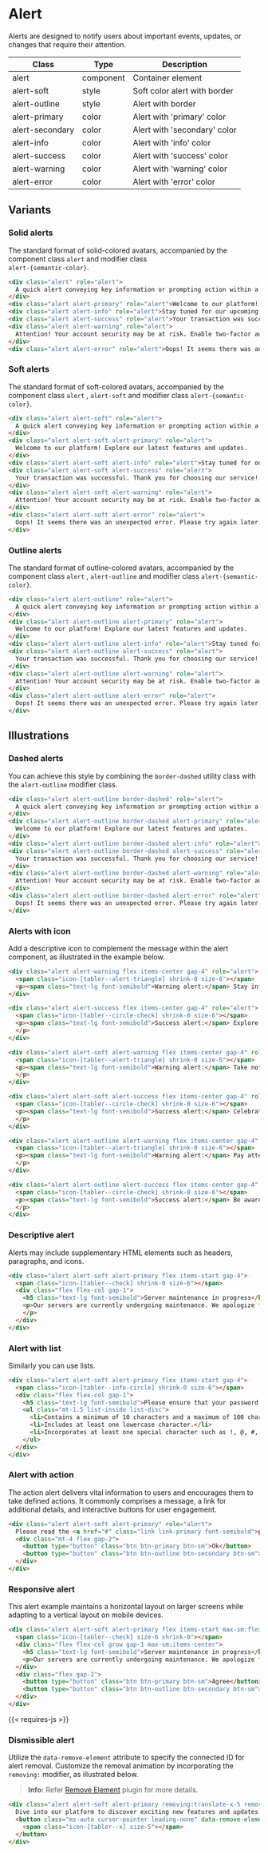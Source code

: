 # Alert

Alerts are designed to notify users about important events, updates, or changes that require their attention.

<!-- Class table -->

| Class | Type | Description |
| --- | --- | --- |
| alert | component | Container element |
| alert-soft | style | Soft color alert with border |
| alert-outline | style | Alert with border |
| alert-primary | color | Alert with 'primary' color |
| alert-secondary | color | Alert with 'secondary' color |
| alert-info | color | Alert with 'info' color |
| alert-success | color | Alert with 'success' color |
| alert-warning | color | Alert with 'warning' color |
| alert-error | color | Alert with 'error' color |


<!-------------------- Variants -------------------->

## Variants

<!-- Solid alerts -->

### Solid alerts

The standard format of solid-colored avatars, accompanied by the component class `alert` and modifier class <br />
`alert-{semantic-color}`.

```html
<div class="alert" role="alert">
  A quick alert conveying key information or prompting action within a system.
</div>
<div class="alert alert-primary" role="alert">Welcome to our platform! Explore our latest features and updates.</div>
<div class="alert alert-info" role="alert">Stay tuned for our upcoming events and announcements.</div>
<div class="alert alert-success" role="alert">Your transaction was successful. Thank you for choosing our service!</div>
<div class="alert alert-warning" role="alert">
  Attention! Your account security may be at risk. Enable two-factor authentication now.
</div>
<div class="alert alert-error" role="alert">Oops! It seems there was an unexpected error. Please try again later.</div>
```

<!-- Soft alerts -->

### Soft alerts

The standard format of soft-colored avatars, accompanied by the component class `alert` , `alert-soft` and modifier class `alert-{semantic-color}`.

```html
<div class="alert alert-soft" role="alert">
  A quick alert conveying key information or prompting action within a system.
</div>
<div class="alert alert-soft alert-primary" role="alert">
  Welcome to our platform! Explore our latest features and updates.
</div>
<div class="alert alert-soft alert-info" role="alert">Stay tuned for our upcoming events and announcements.</div>
<div class="alert alert-soft alert-success" role="alert">
  Your transaction was successful. Thank you for choosing our service!
</div>
<div class="alert alert-soft alert-warning" role="alert">
  Attention! Your account security may be at risk. Enable two-factor authentication now.
</div>
<div class="alert alert-soft alert-error" role="alert">
  Oops! It seems there was an unexpected error. Please try again later.
</div>
```

<!-- Outline alerts -->

### Outline alerts

The standard format of outline-colored avatars, accompanied by the component class `alert` , `alert-outline` and modifier class `alert-{semantic-color}`.

```html
<div class="alert alert-outline" role="alert">
  A quick alert conveying key information or prompting action within a system.
</div>
<div class="alert alert-outline alert-primary" role="alert">
  Welcome to our platform! Explore our latest features and updates.
</div>
<div class="alert alert-outline alert-info" role="alert">Stay tuned for our upcoming events and announcements.</div>
<div class="alert alert-outline alert-success" role="alert">
  Your transaction was successful. Thank you for choosing our service!
</div>
<div class="alert alert-outline alert-warning" role="alert">
  Attention! Your account security may be at risk. Enable two-factor authentication now.
</div>
<div class="alert alert-outline alert-error" role="alert">
  Oops! It seems there was an unexpected error. Please try again later.
</div>
```

<!-------------------- Illustrations -------------------->

## Illustrations

<!-- Dashed alerts -->

### Dashed alerts

You can achieve this style by combining the `border-dashed` utility class with the `alert-outline` modifier class.

```html
<div class="alert alert-outline border-dashed" role="alert">
  A quick alert conveying key information or prompting action within a system.
</div>
<div class="alert alert-outline border-dashed alert-primary" role="alert">
  Welcome to our platform! Explore our latest features and updates.
</div>
<div class="alert alert-outline border-dashed alert-info" role="alert">Stay tuned for our upcoming events and announcements.</div>
<div class="alert alert-outline border-dashed alert-success" role="alert">
  Your transaction was successful. Thank you for choosing our service!
</div>
<div class="alert alert-outline border-dashed alert-warning" role="alert">
  Attention! Your account security may be at risk. Enable two-factor authentication now.
</div>
<div class="alert alert-outline border-dashed alert-error" role="alert">
  Oops! It seems there was an unexpected error. Please try again later.
</div>
```

<!-- Alerts with icon -->

### Alerts with icon

Add a descriptive icon to complement the message within the alert component, as illustrated in the example below.

```html
<div class="alert alert-warning flex items-center gap-4" role="alert">
  <span class="icon-[tabler--alert-triangle] shrink-0 size-6"></span>
  <p><span class="text-lg font-semibold">Warning alert:</span> Stay informed about the latest updates and upcoming events.</p>
</div>

<div class="alert alert-success flex items-center gap-4" role="alert">
  <span class="icon-[tabler--circle-check] shrink-0 size-6"></span>
  <p><span class="text-lg font-semibold">Success alert:</span> Explore our recent achievements and upcoming events.
  </p>
</div>

<div class="alert alert-soft alert-warning flex items-center gap-4" role="alert">
  <span class="icon-[tabler--alert-triangle] shrink-0 size-6"></span>
  <p><span class="text-lg font-semibold">Warning alert:</span> Take note of important updates and upcoming events.
  </p>
</div>

<div class="alert alert-soft alert-success flex items-center gap-4" role="alert">
  <span class="icon-[tabler--circle-check] shrink-0 size-6"></span>
  <p><span class="text-lg font-semibold">Success alert:</span> Celebrate our successes and stay informed about upcoming events.
  </p>
</div>

<div class="alert alert-outline alert-warning flex items-center gap-4" role="alert">
  <span class="icon-[tabler--alert-triangle] shrink-0 size-6"></span>
  <p><span class="text-lg font-semibold">Warning alert:</span> Pay attention to warnings and stay updated about upcoming events.
  </p>
</div>

<div class="alert alert-outline alert-success flex items-center gap-4" role="alert">
  <span class="icon-[tabler--circle-check] shrink-0 size-6"></span>
  <p><span class="text-lg font-semibold">Success alert:</span> Be aware of important notices and upcoming events.
  </p>
</div>
```

<!-- Descriptive alert -->

### Descriptive alert

Alerts may include supplementary HTML elements such as headers, paragraphs, and icons.

```html
<div class="alert alert-soft alert-primary flex items-start gap-4">
  <span class="icon-[tabler--check] shrink-0 size-6"></span>
  <div class="flex flex-col gap-1">
    <h5 class="text-lg font-semibold">Server maintenance in progress</h5>
    <p>Our servers are currently undergoing maintenance. We apologize for any inconvenience caused and appreciate your patience.
    </p>
  </div>
</div>
```

<!-- Alert with list -->

### Alert with list

Similarly you can use lists.

```html
<div class="alert alert-soft alert-primary flex items-start gap-4">
  <span class="icon-[tabler--info-circle] shrink-0 size-6"></span>
  <div class="flex flex-col gap-1">
    <h5 class="text-lg font-semibold">Please ensure that your password meets the following requirements:</h5>
    <ul class="mt-1.5 list-inside list-disc">
      <li>Contains a minimum of 10 characters and a maximum of 100 characters.</li>
      <li>Includes at least one lowercase character.</li>
      <li>Incorporates at least one special character such as !, @, #, or ?.</li>
    </ul>
  </div>
</div>
```

<!-- Alert with action -->

### Alert with action

The action alert delivers vital information to users and encourages them to take defined actions. It commonly comprises a message, a link for additional details, and interactive buttons for user engagement.

```html
<div class="alert alert-soft alert-primary" role="alert">
  Please read the <a href="#" class="link link-primary font-semibold">policy</a>. These can be configured in Settings.
  <div class="mt-4 flex gap-2">
    <button type="button" class="btn btn-primary btn-sm">Ok</button>
    <button type="button" class="btn btn-outline btn-secondary btn-sm">Cancel</button>
  </div>
</div>
```

<!-- Responsive alert -->

### Responsive alert

This alert example maintains a horizontal layout on larger screens while adapting to a vertical layout on mobile devices.

```html
<div class="alert alert-soft alert-primary flex items-start max-sm:flex-col max-sm:items-center gap-4">
  <span class="icon-[tabler--check] size-6 shrink-0"></span>
  <div class="flex flex-col grow gap-1 max-sm:items-center">
    <h5 class="text-lg font-semibold">Server maintenance in progress</h5>
    <p>Our servers are currently undergoing maintenance. We apologize for any inconvenience caused and appreciate your patience.</p>
  </div>
  <div class="flex gap-2">
    <button type="button" class="btn btn-primary btn-sm">Agree</button>
    <button type="button" class="btn btn-outline btn-secondary btn-sm">Cancel</button>
  </div>
</div>
```

{{< requires-js >}}

<!-- Dismissible alert -->

### Dismissible alert

Utilize the `data-remove-element` attribute to specify the connected ID for alert removal. Customize the removal animation by incorporating the `removing:` modifier, as illustrated below.

> **Info:** Refer [Remove Element](components/remove-element/) plugin for more details.

```html
<div class="alert alert-soft alert-primary removing:translate-x-5 removing:opacity-0 flex items-center gap-4 transition duration-300 ease-in-out" role="alert" id="dismiss-alert1">
  Dive into our platform to discover exciting new features and updates.
  <button class="ms-auto cursor-pointer leading-none" data-remove-element="#dismiss-alert1" aria-label="Close Button">
    <span class="icon-[tabler--x] size-5"></span>
  </button>
</div>
```
